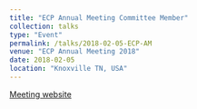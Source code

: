 ```yaml
---
title: "ECP Annual Meeting Committee Member"
collection: talks
type: "Event"
permalink: /talks/2018-02-05-ECP-AM
venue: "ECP Annual Meeting 2018"
date: 2018-02-05
location: "Knoxville TN, USA"
---
```


[Meeting website](http://www.ecpannualmeeting.com/index.html)
